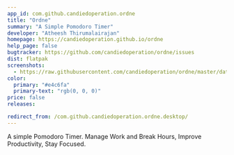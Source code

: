 ```yaml
---
app_id: com.github.candiedoperation.ordne
title: "Ordne"
summary: "A Simple Pomodoro Timer"
developer: "Atheesh Thirumalairajan"
homepage: https://candiedoperation.github.io/ordne
help_page: false
bugtracker: https://github.com/candiedoperation/ordne/issues
dist: flatpak
screenshots:
  - https://raw.githubusercontent.com/candiedoperation/ordne/master/data/screenshots/ordne-light-1.png
color:
  primary: "#e4c6fa"
  primary-text: "rgb(0, 0, 0)"
price: false
releases:

redirect_from: /com.github.candiedoperation.ordne.desktop/
---
```


<p>A simple Pomodoro Timer. Manage Work and Break Hours, Improve Productivity, Stay Focused.</p>